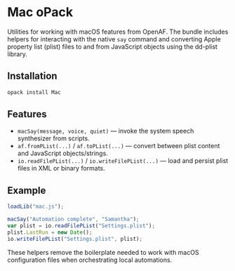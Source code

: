 # Mac oPack

Utilities for working with macOS features from OpenAF. The bundle includes helpers for interacting with the native `say` command
and converting Apple property list (plist) files to and from JavaScript objects using the dd-plist library.

## Installation

```bash
opack install Mac
```

## Features

* `macSay(message, voice, quiet)` — invoke the system speech synthesizer from scripts.
* `af.fromPList(...)` / `af.toPList(...)` — convert between plist content and JavaScript objects/strings.
* `io.readFilePList(...)` / `io.writeFilePList(...)` — load and persist plist files in XML or binary formats.

## Example

```javascript
loadLib("mac.js");

macSay("Automation complete", "Samantha");
var plist = io.readFilePList("Settings.plist");
plist.LastRun = new Date();
io.writeFilePList("Settings.plist", plist);
```

These helpers remove the boilerplate needed to work with macOS configuration files when orchestrating local automations.

